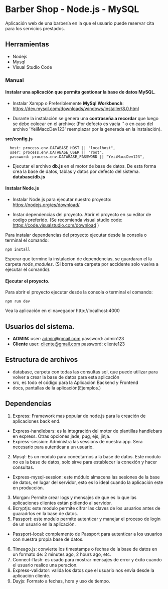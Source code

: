 # Barber Shop - Node.js - MySQL

Aplicación web de una barbería en la que el usuario puede reservar cita para los servicios prestados.


## Herramientas
- Nodejs
- Mysql
- Visual Studio Code


### Manual
#### Instalar una aplicación que permita gestionar la base de datos MySQL.
- Instalar Xampp o Preferiblemente **MySql Workbench**: https://dev.mysql.com/downloads/windows/installer/8.0.html

- Durante la instalación se genera una **contraseña a recordar** que luego se debe colocar en el archivo:
(Por defecto es vacia '' o en caso del archivo 'YeiiMaccDev123' reemplazar por la generada en la instalación).

**src/config.js**
```
  host: process.env.DATABASE_HOST || "localhost",
  user: process.env.DATABASE_USER || "root",
  password: process.env.DATABASE_PASSWORD || "YeiiMaccDev123",
```


- Ejecutar el archivo **db.js** en el motor de base de datos.
De esta forma crea la base de datos, tablas y datos por defecto del sistema.
**database/db.js**

#### Instalar Node.js 
- Instalar Node.js para ejecutar nuestro proyecto: https://nodejs.org/es/download/

- Instar dependencias del proyecto.
Abrir el proyecto en su editor de codigo preferido.
(Se recomienda visual studio code: https://code.visualstudio.com/download )


Para instalar dependencias del proyecto ejecutar desde la consola o terminal el comando:
```
npm install
```


Esperar que termine la instalacion de dependencias, se guardaran el la carpeta *node_modules*.
(Si borra esta carpeta por accidente solo vuelva a ejecutar el comando).

#### Ejecutar el proyecto.
Para abrir el proyecto ejecutar desde la consola o terminal el comando:
```
npm run dev
```
Vea la aplicación en el navegador http://localhost:4000

## Usuarios del sistema.
- **ADMIN:** user: admin@gmail.com  password: admin123
- **Cliente** user: cliente@gmail.com password: cliente123


## Estructura de archivos

- database, carpeta con todas las consultas sql, que puede utilizar para volver a crear la base de datos para esta aplicación
- src, es todo el código para la Aplicación Backend y Frontend
- docs, pantallas de la aplicación(Ejemplos.)



## Dependencias

1.	Express: Framework mas popular de node.js para la creación de aplicaciones back end.
-	Express-handlebars: es la integración del motor de plantillas handlebars en express. Otras opciones jade, pug, ejs, jinja.
-	Express-session: Administra las sessions de nuestra app. Sera necesario para autenticar a un usuario.
2.	Mysql: Es un modulo para conectarnos a la base de datos. Este modulo no es la base de datos, solo sirve para establecer la conexión y hacer consultas.
-	Express-mysql-session: este módulo almacena las sesiones de la base de datos, en lugar del servidor, esto es lo ideal cuando la aplicación este en producción.
3.	Morgan: Permite crear logs y mensajes de que es lo que las aplicaciones clientes están pidiendo al servidor.
4.	Bcryptjs: este modulo permite cifrar las claves de los usuarios antes de guaradrlos en la base de datos.
5.	Passport: este modulo permite autenticar y manejar el proceso de login de un usuario en la aplicación.
-	Passport-local: complemento de Passport para autenticar a los usuarios con nuestra propia base de datos.
6.	Timeago.js: convierte los timestamps o fechas de la base de datos en un formato de: 2 minutes ago, 2 hours ago, etc.
7.	Connect-flash: es usado para mostrar mensajes de error y éxito cuando el usuario realice una peracion.
8.	Express-validator:  valida los datos que el usuario nos envía desde la aplicación cliente.
9.	Dayjs:  Formato a fechas, hora y uso de tiempo.






